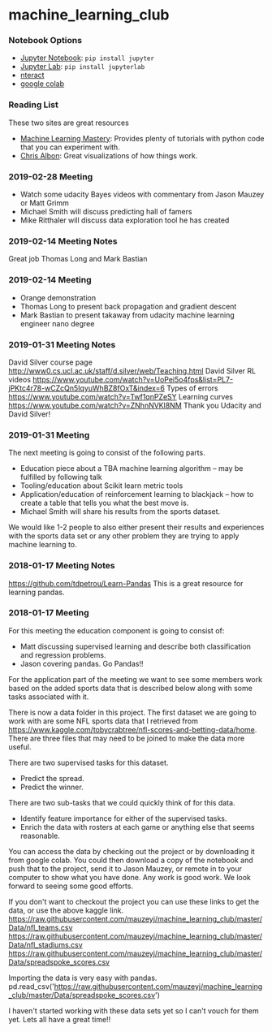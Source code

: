 # machine_learning_club

### Notebook Options
 * [Jupyter Notebook](http://jupyter.org/): ```pip install jupyter```
 * [Jupyter Lab](https://blog.jupyter.org/jupyterlab-is-ready-for-users-5a6f039b8906): ```pip install jupyterlab```
 * [nteract](https://nteract.io/)
 * [google colab](https://colab.research.google.com)

### Reading List

These two sites are great resources 
 * [Machine Learning Mastery](https://machinelearningmastery.com/):      Provides plenty of tutorials with python code that you can experiment with. 
 * [Chris Albon](https://chrisalbon.com/):       Great visualizations of how things work. 

### 2019-02-28 Meeting

 * Watch some udacity Bayes videos with commentary from Jason Mauzey or Matt Grimm
 * Michael Smith will discuss predicting hall of famers 
 * Mike Ritthaler will discuss data exploration tool he has created

### 2019-02-14 Meeting Notes

Great job Thomas Long and Mark Bastian

### 2019-02-14 Meeting

 * Orange demonstration
 * Thomas Long to present back propagation and gradient descent
 * Mark Bastian to present takaway from udacity machine learning engineer nano degree

### 2019-01-31 Meeting Notes

David Silver course page  http://www0.cs.ucl.ac.uk/staff/d.silver/web/Teaching.html
David Silver RL videos    https://www.youtube.com/watch?v=UoPei5o4fps&list=PL7-jPKtc4r78-wCZcQn5IqyuWhBZ8fOxT&index=6
Types of errors           https://www.youtube.com/watch?v=Twf1qnPZeSY
Learning curves           https://www.youtube.com/watch?v=ZNhnNVKl8NM
Thank you Udacity and David Silver!

### 2019-01-31 Meeting

The next meeting is going to consist of the following parts. 

 * Education piece about a TBA machine learning algorithm – may be fulfilled by following talk 
 * Tooling/education about Scikit learn metric tools 
 * 	Application/education of reinforcement learning to blackjack – how to create a table that tells you what the best move is. 
 * Michael Smith will share his results from the sports dataset. 

We would like 1-2 people to also either present their results and experiences with the sports data set or any other problem they are trying to apply machine learning to. 


### 2018-01-17 Meeting Notes
https://github.com/tdpetrou/Learn-Pandas   This is a great resource for learning pandas. 

### 2018-01-17 Meeting 

For this meeting the education component is going to consist of:
 * Matt discussing supervised learning and describe both classification and regression problems. 
 * Jason covering pandas.  Go Pandas!! 
 
For the application part of the meeting we want to see some members work based on the added 
sports data that is described below along with some tasks associated with it. 

There is now a data folder in this project.  The first dataset we are going to work with are some NFL sports data that I
retrieved from https://www.kaggle.com/tobycrabtree/nfl-scores-and-betting-data/home. There are three files that may need
to be joined to make the data more useful. 

There are two supervised tasks for this dataset. 
 * Predict the spread.
 * Predict the winner.
 
There are two sub-tasks that we could quickly think of for this data. 
 * Identify feature importance for either of the supervised tasks.
 * Enrich the data with rosters at each game or anything else that seems reasonable. 
 
You can access the data by checking out the project or by downloading it from google colab. You could then download a 
copy of the notebook and push that to the project, send it to Jason Mauzey, or remote in to your computer to show what
you have done. Any work is good work.  We look forward to seeing some good efforts.  

If you don't want to checkout the project you can use these links to get the data, or use the above kaggle link. 
https://raw.githubusercontent.com/mauzeyj/machine_learning_club/master/Data/nfl_teams.csv
https://raw.githubusercontent.com/mauzeyj/machine_learning_club/master/Data/nfl_stadiums.csv
https://raw.githubusercontent.com/mauzeyj/machine_learning_club/master/Data/spreadspoke_scores.csv

Importing the data is very easy with pandas. 
pd.read_csv('https://raw.githubusercontent.com/mauzeyj/machine_learning_club/master/Data/spreadspoke_scores.csv')

I haven't started working with these data sets yet so I can't vouch for them yet.  Lets all have a great time!!
